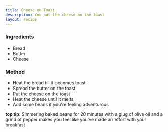 ```yaml
---
title: Cheese on Toast
description: You put the cheese on the toast
layout: recipe
---
```

### Ingredients
- Bread
- Butter
- Cheese

### Method
- Heat the bread till it becomes toast
- Spread the butter on the toast
- Put the cheese on the toast
- Heat the cheese until it melts
- Add some beans if you're feeling adventurous

**top tip:** Simmering baked beans for 20 minutes with a glug of olive oil and a grind of pepper makes you feel like you've made an effort with your breakfast

